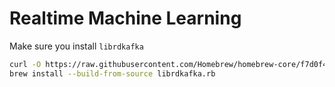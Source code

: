 # Realtime Machine Learning

Make sure you install `librdkafka`

```bash
curl -O https://raw.githubusercontent.com/Homebrew/homebrew-core/f7d0f40bbc4075177ecf16812fd95951a723a996/Formula/librdkafka.rb
brew install --build-from-source librdkafka.rb
```
